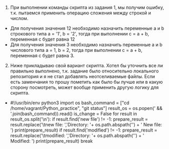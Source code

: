 1. При выполнении команды скрипта из задания 1, мы получим ошибку, т.к. пытаемся применить операцию сложения между строкой и числом.
 * Для получения значения 12 необходимо назначить переменные a и b строкового типа  a = '1', b = '2', тогда при выполнении c = a + b, переменная с будет равна 12
 * Для получения значения 3 необходимо назначить переменные a и b числового типа  a = 1, b = 2, тогда при выполнении c = a + b, переменная с будет равна 3.
2. Ниже прикладываю свой вариант скрипта. Хотел бы уточнить все ли правильно выполнено, т.к. задание было относительно локального репозитория и я не стал добавлять неотселиваемые файлы. Если есть заменчания то прошу пометить как было бы лучше или в какую сторону посмотреть, может вообще применить другую логику для скрипта.
 * #!/usr/bin/env python3
     import os
     bash_command = ["cd /home/vagrant/Python_practice", "git status"]
     result_os = os.popen(' && '.join(bash_command)).read()
     is_change = False
     for result in result_os.split('\n'):
        if result.find('new file') != -1:
                prepare_result = result.replace('\tnew file: ','Directory: '+ os.path.abspath('') + ' New file: ')
                print(prepare_result)
        if result.find('modified') != -1:
                prepare_result = result.replace('\tmodified: ','Directory: '+ os.path.abspath('') + ' Modified: ')
                print(prepare_result)
                break
